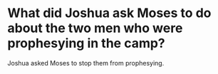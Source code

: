 # What did Joshua ask Moses to do about the two men who were prophesying in the camp?

Joshua asked Moses to stop them from prophesying.
